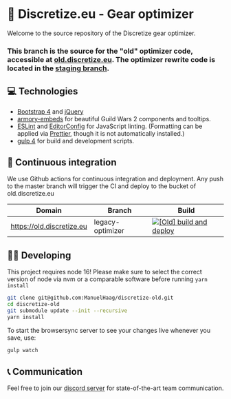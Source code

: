 # 🌌 Discretize.eu - Gear optimizer

Welcome to the source repository of the Discretize gear optimizer.

### This branch is the source for the "old" optimizer code, accessible at [old.discretize.eu](https://old.discretize.eu). The optimizer rewrite code is located in the [staging branch](https://github.com/discretize/discretize-gear-optimizer/tree/staging).

## 💻 Technologies

- [Bootstrap 4](https://getbootstrap.com/docs/4.6/getting-started/introduction/) and [jQuery](https://jquery.com/)
- [armory-embeds](https://github.com/madou/armory-embeds) for beautiful Guild Wars 2 components and tooltips.
- [ESLint](https://github.com/eslint/eslint) and [EditorConfig](https://editorconfig.org/) for JavaScript linting. (Formatting can be applied via [Prettier](https://github.com/prettier/prettier), though it is not automatically installed.)
- [gulp 4](https://github.com/gulpjs/gulp) for build and development scripts.

## 🔄 Continuous integration

We use Github actions for continuous integration and deployment. Any push to the master branch will trigger the CI and deploy to the bucket of old.discretize.eu

| Domain                    | Branch           | Build                                                                                                                                                                                                                                       |
| ------------------------- | ---------------- | ------------------------------------------------------------------------------------------------------------------------------------------------------------------------------------------------------------------------------------------- |
| https://old.discretize.eu | legacy-optimizer | [![[Old] build and deploy](https://github.com/discretize/discretize-gear-optimizer/actions/workflows/legacy-build-deploy.yml/badge.svg)](https://github.com/discretize/discretize-gear-optimizer/actions/workflows/legacy-build-deploy.yml) |

## 👨‍💻 Developing

This project requires node 16! Please make sure to select the correct version of node via nvm or a comparable software before running `yarn install`

```sh
git clone git@github.com:ManuelHaag/discretize-old.git
cd discretize-old
git submodule update --init --recursive
yarn install
```

To start the browsersync server to see your changes live whenever you save, use:

```sh
gulp watch
```

## 📞 Communication

Feel free to join our [discord server](https://discord.gg/UDT2W6an2R) for state-of-the-art team communication.
